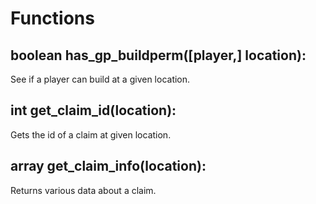 # Functions
## boolean has\_gp\_buildperm([player,] location):
See if a player can build at a given location.
## int get\_claim\_id(location):
Gets the id of a claim at given location.
## array get\_claim\_info(location):
Returns various data about a claim.
